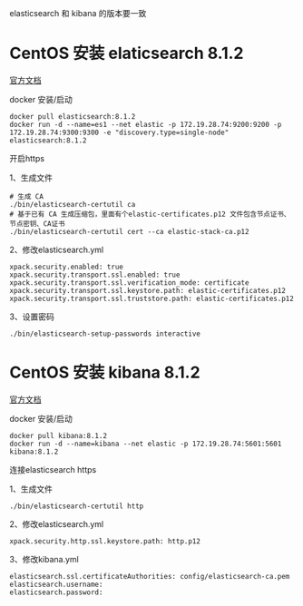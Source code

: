 elasticsearch 和 kibana 的版本要一致
# CentOS 安装 elaticsearch 8.1.2 
[官方文档](https://www.elastic.co/guide/en/elasticsearch/reference/7.16/rpm.html#rpm-repo)  

docker 安装/启动
```
docker pull elasticsearch:8.1.2
docker run -d --name=es1 --net elastic -p 172.19.28.74:9200:9200 -p 172.19.28.74:9300:9300 -e "discovery.type=single-node" elasticsearch:8.1.2
```

开启https  

1、生成文件  
```
# 生成 CA
./bin/elasticsearch-certutil ca
# 基于已有 CA 生成压缩包，里面有个elastic-certificates.p12 文件包含节点证书、节点密钥、CA证书
./bin/elasticsearch-certutil cert --ca elastic-stack-ca.p12
```

2、修改elasticsearch.yml
```
xpack.security.enabled: true
xpack.security.transport.ssl.enabled: true
xpack.security.transport.ssl.verification_mode: certificate
xpack.security.transport.ssl.keystore.path: elastic-certificates.p12
xpack.security.transport.ssl.truststore.path: elastic-certificates.p12
```

3、设置密码
```
./bin/elasticsearch-setup-passwords interactive
```
# CentOS 安装 kibana 8.1.2  
[官方文档](https://www.elastic.co/guide/en/kibana/current/rpm.html)  
 
docker 安装/启动
```
docker pull kibana:8.1.2
docker run -d --name=kibana --net elastic -p 172.19.28.74:5601:5601 kibana:8.1.2
```

连接elasticsearch https  

1、生成文件
```
./bin/elasticsearch-certutil http
```

2、修改elasticsearch.yml
```
xpack.security.http.ssl.keystore.path: http.p12
```

3、修改kibana.yml
```
elasticsearch.ssl.certificateAuthorities: config/elasticsearch-ca.pem
elasticsearch.username: 
elasticsearch.password: 
```
